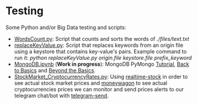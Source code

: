 # Testing
Some Python and/or Big Data testing and scripts:
 - [WordsCount.py](./scripts/WordsCount.py): Script that counts and sorts the words of *./files/text.txt*
 - [replaceKeyValue.py](./scripts/replaceKeyValue.py): Script that replaces keywords from an origin file using a keystore that contains key-value's pairs. Example command to run it: *python replaceKeyValue.py origin.file keystore.file prefix_keyword*
 - [MongoDB.ipynb](./jupyter/MongoDB.ipynb) (**Work in progress**): MongoDB PyMongo [Tutorial](http://api.mongodb.com/python/current/tutorial.html), [Back to Basics](https://www.mongodb.com/presentations/back-to-basics-introduction-to-mongodb) and [Beyond the Basics](https://www.mongodb.com/presentations/beyond-the-basics-1).
 - [StockMarket_CryptocurrencyRates.py](./scripts/StockMarket_CryptocurrencyRates.py): Using [realtime-stock](https://pypi.python.org/pypi/realtime-stock) in order to see actual stock market prices and [moneywagon](https://pypi.python.org/pypi/moneywagon) to see actual cryptocurrencies prices we can monitor and send prices alerts to our telegram chat/bot with [telegram-send](https://pypi.python.org/pypi/telegram-send).
